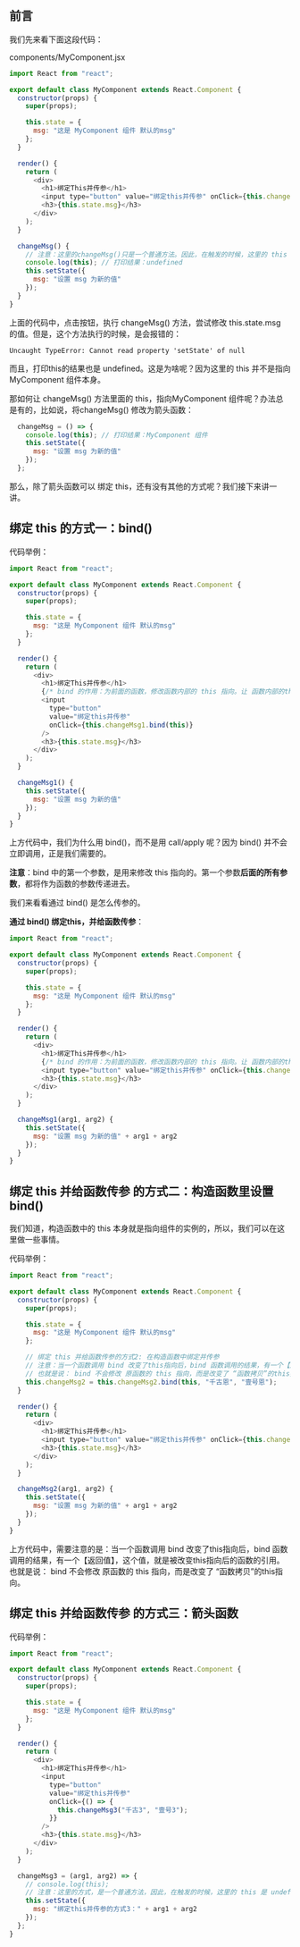 

## 前言

我们先来看下面这段代码：

components/MyComponent.jsx

```javascript
import React from "react";

export default class MyComponent extends React.Component {
  constructor(props) {
    super(props);

    this.state = {
      msg: "这是 MyComponent 组件 默认的msg"
    };
  }

  render() {
    return (
      <div>
        <h1>绑定This并传参</h1>
        <input type="button" value="绑定this并传参" onClick={this.changeMsg} />
        <h3>{this.state.msg}</h3>
      </div>
    );
  }

  changeMsg() {
    // 注意：这里的changeMsg()只是一个普通方法。因此，在触发的时候，这里的 this 是 undefined
    console.log(this); // 打印结果：undefined
    this.setState({
      msg: "设置 msg 为新的值"
    });
  }
}


```

上面的代码中，点击按钮，执行 changeMsg() 方法，尝试修改 this.state.msg 的值。但是，这个方法执行的时候，是会报错的：

```
Uncaught TypeError: Cannot read property 'setState' of null
```

而且，打印this的结果也是 undefined。这是为啥呢？因为这里的 this 并不是指向 MyComponent 组件本身。

那如何让 changeMsg() 方法里面的 this，指向MyComponent 组件呢？办法总是有的，比如说，将changeMsg() 修改为箭头函数：

```javascript
  changeMsg = () => {
    console.log(this); // 打印结果：MyComponent 组件
    this.setState({
      msg: "设置 msg 为新的值"
    });
  };
```

那么，除了箭头函数可以 绑定 this，还有没有其他的方式呢？我们接下来讲一讲。


## 绑定 this 的方式一：bind()

代码举例：

```javascript
import React from "react";

export default class MyComponent extends React.Component {
  constructor(props) {
    super(props);

    this.state = {
      msg: "这是 MyComponent 组件 默认的msg"
    };
  }

  render() {
    return (
      <div>
        <h1>绑定This并传参</h1>
        {/* bind 的作用：为前面的函数，修改函数内部的 this 指向。让 函数内部的this，指向 bind 参数列表中的 第一个参数 */}
        <input
          type="button"
          value="绑定this并传参"
          onClick={this.changeMsg1.bind(this)}
        />
        <h3>{this.state.msg}</h3>
      </div>
    );
  }

  changeMsg1() {
    this.setState({
      msg: "设置 msg 为新的值"
    });
  }
}

```


上方代码中，我们为什么用 bind()，而不是用 call/apply 呢？因为 bind() 并不会立即调用，正是我们需要的。

**注意**：bind 中的第一个参数，是用来修改 this 指向的。第一个参数**后面的所有参数**，都将作为函数的参数传递进去。

我们来看看通过 bind() 是怎么传参的。

**通过 bind() 绑定this，并给函数传参**：


```javascript
import React from "react";

export default class MyComponent extends React.Component {
  constructor(props) {
    super(props);

    this.state = {
      msg: "这是 MyComponent 组件 默认的msg"
    };
  }

  render() {
    return (
      <div>
        <h1>绑定This并传参</h1>
        {/* bind 的作用：为前面的函数，修改函数内部的 this 指向。让 函数内部的this，指向 bind 参数列表中的 第一个参数 */}
        <input type="button" value="绑定this并传参" onClick={this.changeMsg1.bind(this, "千古啊", "壹号啊")} />
        <h3>{this.state.msg}</h3>
      </div>
    );
  }

  changeMsg1(arg1, arg2) {
    this.setState({
      msg: "设置 msg 为新的值" + arg1 + arg2
    });
  }
}

```


## 绑定 this 并给函数传参 的方式二：构造函数里设置 bind()

我们知道，构造函数中的 this 本身就是指向组件的实例的，所以，我们可以在这里做一些事情。

代码举例：

```javascript
import React from "react";

export default class MyComponent extends React.Component {
  constructor(props) {
    super(props);

    this.state = {
      msg: "这是 MyComponent 组件 默认的msg"
    };

    // 绑定 this 并给函数传参的方式2: 在构造函数中绑定并传参
    // 注意：当一个函数调用 bind 改变了this指向后，bind 函数调用的结果，有一个【返回值】，这个值，就是被改变this指向后的函数的引用。
    // 也就是说： bind 不会修改 原函数的 this 指向，而是改变了 “函数拷贝”的this指向。
    this.changeMsg2 = this.changeMsg2.bind(this, "千古恩", "壹号恩");
  }

  render() {
    return (
      <div>
        <h1>绑定This并传参</h1>
        <input type="button" value="绑定this并传参" onClick={this.changeMsg2} />
        <h3>{this.state.msg}</h3>
      </div>
    );
  }

  changeMsg2(arg1, arg2) {
    this.setState({
      msg: "设置 msg 为新的值" + arg1 + arg2
    });
  }
}


```

上方代码中，需要注意的是：当一个函数调用 bind 改变了this指向后，bind 函数调用的结果，有一个【返回值】，这个值，就是被改变this指向后的函数的引用。也就是说： bind 不会修改 原函数的 this 指向，而是改变了 “函数拷贝”的this指向。


## 绑定 this 并给函数传参 的方式三：箭头函数

代码举例：


```javascript
import React from "react";

export default class MyComponent extends React.Component {
  constructor(props) {
    super(props);

    this.state = {
      msg: "这是 MyComponent 组件 默认的msg"
    };
  }

  render() {
    return (
      <div>
        <h1>绑定This并传参</h1>
        <input
          type="button"
          value="绑定this并传参"
          onClick={() => {
            this.changeMsg3("千古3", "壹号3");
          }}
        />
        <h3>{this.state.msg}</h3>
      </div>
    );
  }

  changeMsg3 = (arg1, arg2) => {
    // console.log(this);
    // 注意：这里的方式，是一个普通方法，因此，在触发的时候，这里的 this 是 undefined
    this.setState({
      msg: "绑定this并传参的方式3：" + arg1 + arg2
    });
  };
}


```





